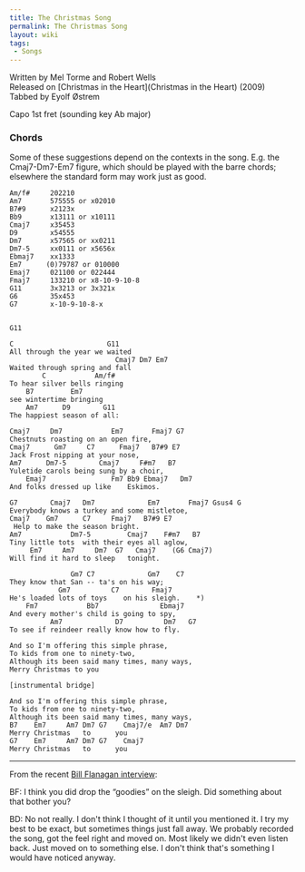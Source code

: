 ```yaml
---
title: The Christmas Song
permalink: The Christmas Song
layout: wiki
tags:
 - Songs
---
```


Written by Mel Torme and Robert Wells  
Released on [Christmas in the Heart](Christmas in the Heart)
(2009)  
Tabbed by Eyolf Østrem

Capo 1st fret (sounding key Ab major)

### Chords

Some of these suggestions depend on the contexts in the song. E.g. the
Cmaj7-Dm7-Em7 figure, which should be played with the barre chords;
elsewhere the standard form may work just as good.

    Am/f#     202210
    Am7       575555 or x02010
    B7#9      x2123x
    Bb9       x13111 or x10111
    Cmaj7     x35453
    D9        x54555
    Dm7       x57565 or xx0211
    Dm7-5     xx0111 or x5656x
    Ebmaj7    xx1333
    Em7      (0)79787 or 010000
    Emaj7     021100 or 022444
    Fmaj7     133210 or x8-10-9-10-8
    G11       3x3213 or 3x321x
    G6        35x453
    G7        x-10-9-10-8-x


    G11

    C                       G11
    All through the year we waited
                              Cmaj7 Dm7 Em7
    Waited through spring and fall
            C            Am/f#
    To hear silver bells ringing
        B7         Em7
    see wintertime bringing
        Am7      D9        G11
    The happiest season of all:

    Cmaj7     Dm7            Em7       Fmaj7 G7
    Chestnuts roasting on an open fire,
    Cmaj7      Gm7     C7      Fmaj7   B7#9 E7
    Jack Frost nipping at your nose,
    Am7      Dm7-5        Cmaj7     F#m7   B7
    Yuletide carols being sung by a choir,
        Emaj7                Fm7 Bb9 Ebmaj7   Dm7
    And folks dressed up like    Eskimos.

    G7        Cmaj7   Dm7             Em7       Fmaj7 Gsus4 G
    Everybody knows a turkey and some mistletoe,
    Cmaj7    Gm7      C7     Fmaj7   B7#9 E7
     Help to make the season bright.
    Am7            Dm7-5         Cmaj7    F#m7   B7
    Tiny little tots  with their eyes all aglow,
         Em7     Am7     Dm7  G7   Cmaj7    (G6 Cmaj7)
    Will find it hard to sleep   tonight.

                   Gm7 C7             Gm7    C7
    They know that San -- ta's on his way;
                Gm7          C7        Fmaj7
    He's loaded lots of toys    on his sleigh.    *)
        Fm7            Bb7               Ebmaj7
    And every mother's child is going to spy,
              Am7             D7          Dm7   G7
    To see if reindeer really know how to fly.

    And so I'm offering this simple phrase,
    To kids from one to ninety-two,
    Although its been said many times, many ways,
    Merry Christmas to you

    [instrumental bridge]

    And so I'm offering this simple phrase,
    To kids from one to ninety-two,
    Although its been said many times, many ways,
    B7    Em7     Am7 Dm7 G7    Cmaj7/e  Am7 Dm7
    Merry Christmas   to      you
    G7    Em7     Am7 Dm7 G7    Cmaj7
    Merry Christmas   to      you

* * * * *

From the recent [Bill Flanagan
interview](http://streetnewspapers.wordpress.com/2009/11/23/sns-exclusive-bob-dylan-interview/):

BF: I think you did drop the “goodies” on the sleigh. Did something
about that bother you?

BD: No not really. I don't think I thought of it until you mentioned it.
I try my best to be exact, but sometimes things just fall away. We
probably recorded the song, got the feel right and moved on. Most likely
we didn't even listen back. Just moved on to something else. I don't
think that's something I would have noticed anyway.
